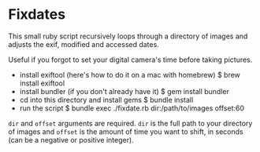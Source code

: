# Fixdates

This small ruby script recursively loops through a directory of images and
adjusts the exif, modified and accessed dates.

Useful if you forgot to set your digital camera's time before taking pictures.

- install exiftool (here's how to do it on a mac with homebrew)
    $ brew install exiftool
- install bundler (if you don't already have it)
    $ gem install bundler
- cd into this directory and install gems
    $ bundle install
- run the script
    $ bundle exec ./fixdate.rb dir:/path/to/images offset:60

`dir` and `offset` arguments are required. `dir` is the full path to your
directory of images and `offset` is the amount of time you want to shift, in
seconds (can be a negative or positive integer).
